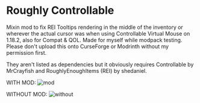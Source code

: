 # Roughly Controllable
Mixin mod to fix REI Tooltips rendering in the middle of the inventory or wherever the actual cursor was when using Controllable Virtual Mouse on 1.18.2, also for Compat &amp; QOL. Made for myself while modpack testing. Please don't upload this onto CurseForge or Modrinth without my permission first.

They aren't listed as dependencies but it obviously requires Controllable by MrCrayfish and RoughlyEnoughItems (REI) by shedaniel.


WITH MOD:
![mod](https://cdn.upload.systems/uploads/8O1tkL0c.gif)

WITHOUT MOD:
![without](https://cdn.upload.systems/uploads/pb0wyAAV.gif)
